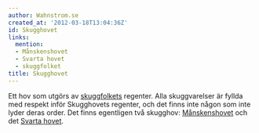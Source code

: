 ```yaml
---
author: Wahnstrom.se
created_at: '2012-03-18T13:04:36Z'
id: Skugghovet
links:
  mention:
  - Månskenshovet
  - Svarta hovet
  - skuggfolket
title: Skugghovet
---
```


Ett hov som utgörs av [skuggfolkets] regenter. Alla skuggvarelser är fyllda med respekt inför
Skugghovets regenter, och det finns inte någon som inte lyder deras order. Det finns egentligen två
skugghov: [Månskenshovet] och det [Svarta hovet].

  [skuggfolkets]: skuggfolket
  [Månskenshovet]: Månskenshovet
  [Svarta hovet]: Svarta_hovet
